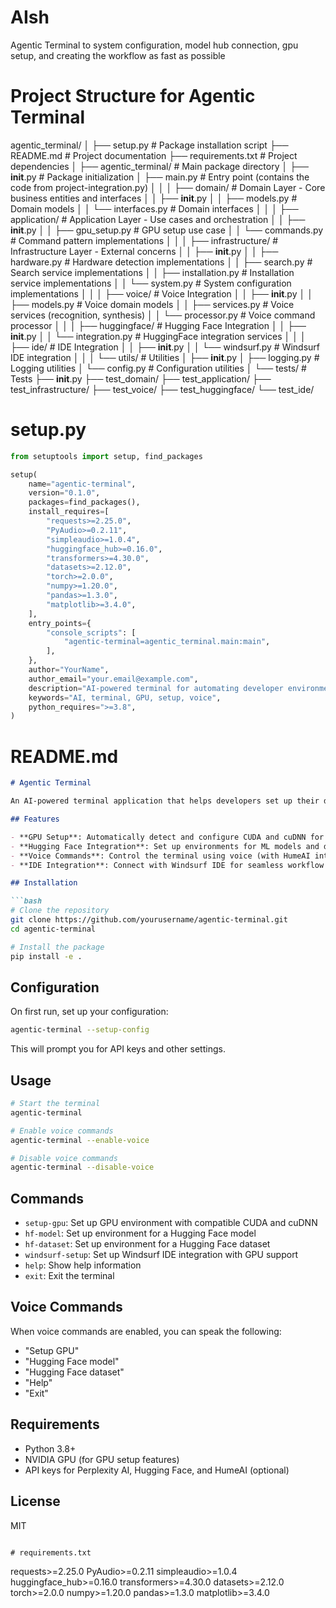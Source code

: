 # AIsh
Agentic Terminal to system configuration, model hub connection, gpu setup, and creating the workflow as fast as possible

# Project Structure for Agentic Terminal

agentic_terminal/
│
├── setup.py                    # Package installation script
├── README.md                   # Project documentation
├── requirements.txt            # Project dependencies
│
├── agentic_terminal/           # Main package directory
│   ├── __init__.py             # Package initialization
│   ├── main.py                 # Entry point (contains the code from project-integration.py)
│   │
│   ├── domain/                 # Domain Layer - Core business entities and interfaces
│   │   ├── __init__.py
│   │   ├── models.py           # Domain models
│   │   └── interfaces.py       # Domain interfaces
│   │
│   ├── application/            # Application Layer - Use cases and orchestration
│   │   ├── __init__.py
│   │   ├── gpu_setup.py        # GPU setup use case
│   │   └── commands.py         # Command pattern implementations
│   │
│   ├── infrastructure/         # Infrastructure Layer - External concerns
│   │   ├── __init__.py
│   │   ├── hardware.py         # Hardware detection implementations
│   │   ├── search.py           # Search service implementations
│   │   ├── installation.py     # Installation service implementations
│   │   └── system.py           # System configuration implementations
│   │
│   ├── voice/                  # Voice Integration
│   │   ├── __init__.py
│   │   ├── models.py           # Voice domain models
│   │   ├── services.py         # Voice services (recognition, synthesis)
│   │   └── processor.py        # Voice command processor
│   │
│   ├── huggingface/            # Hugging Face Integration
│   │   ├── __init__.py
│   │   └── integration.py      # HuggingFace integration services
│   │
│   ├── ide/                    # IDE Integration
│   │   ├── __init__.py
│   │   └── windsurf.py         # Windsurf IDE integration
│   │
│   └── utils/                  # Utilities
│       ├── __init__.py
│       ├── logging.py          # Logging utilities
│       └── config.py           # Configuration utilities
│
└── tests/                      # Tests
    ├── __init__.py
    ├── test_domain/
    ├── test_application/
    ├── test_infrastructure/
    ├── test_voice/
    ├── test_huggingface/
    └── test_ide/

# setup.py
```python
from setuptools import setup, find_packages

setup(
    name="agentic-terminal",
    version="0.1.0",
    packages=find_packages(),
    install_requires=[
        "requests>=2.25.0",
        "PyAudio>=0.2.11",
        "simpleaudio>=1.0.4",
        "huggingface_hub>=0.16.0",
        "transformers>=4.30.0",
        "datasets>=2.12.0",
        "torch>=2.0.0",
        "numpy>=1.20.0",
        "pandas>=1.3.0",
        "matplotlib>=3.4.0",
    ],
    entry_points={
        "console_scripts": [
            "agentic-terminal=agentic_terminal.main:main",
        ],
    },
    author="YourName",
    author_email="your.email@example.com",
    description="AI-powered terminal for automating developer environment setup",
    keywords="AI, terminal, GPU, setup, voice",
    python_requires=">=3.8",
)
```

# README.md
```markdown
# Agentic Terminal

An AI-powered terminal application that helps developers set up their development environment, with a focus on GPU configuration, Hugging Face integration, and voice commands.

## Features

- **GPU Setup**: Automatically detect and configure CUDA and cuDNN for your GPU
- **Hugging Face Integration**: Set up environments for ML models and datasets
- **Voice Commands**: Control the terminal using voice (with HumeAI integration)
- **IDE Integration**: Connect with Windsurf IDE for seamless workflow

## Installation

```bash
# Clone the repository
git clone https://github.com/yourusername/agentic-terminal.git
cd agentic-terminal

# Install the package
pip install -e .
```

## Configuration

On first run, set up your configuration:

```bash
agentic-terminal --setup-config
```

This will prompt you for API keys and other settings.

## Usage

```bash
# Start the terminal
agentic-terminal

# Enable voice commands
agentic-terminal --enable-voice

# Disable voice commands
agentic-terminal --disable-voice
```

## Commands

- `setup-gpu`: Set up GPU environment with compatible CUDA and cuDNN
- `hf-model`: Set up environment for a Hugging Face model
- `hf-dataset`: Set up environment for a Hugging Face dataset
- `windsurf-setup`: Set up Windsurf IDE integration with GPU support
- `help`: Show help information
- `exit`: Exit the terminal

## Voice Commands

When voice commands are enabled, you can speak the following:
- "Setup GPU"
- "Hugging Face model"
- "Hugging Face dataset"
- "Help"
- "Exit"

## Requirements

- Python 3.8+
- NVIDIA GPU (for GPU setup features)
- API keys for Perplexity AI, Hugging Face, and HumeAI (optional)

## License

MIT
```

# requirements.txt
```
requests>=2.25.0
PyAudio>=0.2.11
simpleaudio>=1.0.4
huggingface_hub>=0.16.0
transformers>=4.30.0
datasets>=2.12.0
torch>=2.0.0
numpy>=1.20.0
pandas>=1.3.0
matplotlib>=3.4.0
```
